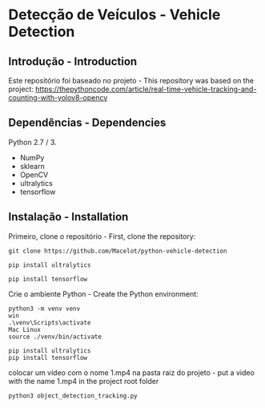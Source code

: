 # Detecção de Veículos - Vehicle Detection

## Introdução - Introduction
Este repositório foi baseado no projeto - This repository was based on the project:
https://thepythoncode.com/article/real-time-vehicle-tracking-and-counting-with-yolov8-opencv


## Dependências - Dependencies

Python 2.7 / 3. 

* NumPy
* sklearn
* OpenCV
* ultralytics
* tensorflow


## Instalação - Installation

Primeiro, clone o repositório - First, clone the repository:
```
git clone https://github.com/Macelot/python-vehicle-detection
```

```
pip install ultralytics
```

```
pip install tensorflow
```

Crie o ambiente Python - Create the Python environment:

```
python3 -m venv venv
win
.\venv\Scripts\activate 
Mac Linux
source ./venv/bin/activate
```

```
pip install ultralytics
pip install tensorflow
```

colocar um vídeo com o nome 1.mp4 na pasta raiz do projeto - put a video with the name 1.mp4 in the project root folder

```
python3 object_detection_tracking.py
```
